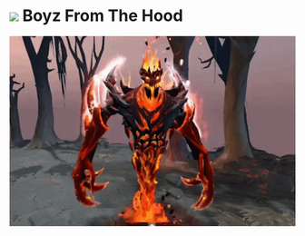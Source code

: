 # <img width="40" src="https://static.wikia.nocookie.net/dota2_gamepedia/images/3/36/Shadow_Fiend_icon.png/revision/latest/smart/width/250/height/250?cb=20160411213752"> Boyz From The Hood
<img width="600" src="https://github.com/boyzfromthehood/.github/blob/main/sf-dance-sf.gif">
